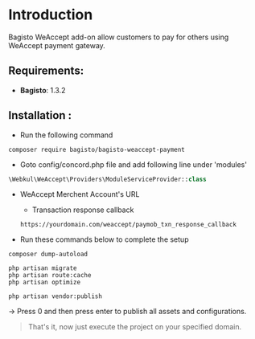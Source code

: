 # Introduction

Bagisto WeAccept add-on allow customers to pay for others using WeAccept payment gateway.

## Requirements:

- **Bagisto**: 1.3.2

## Installation :
- Run the following command
```
composer require bagisto/bagisto-weaccept-payment
```

- Goto config/concord.php file and add following line under 'modules'
```php
\Webkul\WeAccept\Providers\ModuleServiceProvider::class
```
- WeAccept Merchent Account's URL

    - Transaction response callback

    ```
    https://yourdomain.com/weaccept/paymob_txn_response_callback
    ```

- Run these commands below to complete the setup
```
composer dump-autoload
```

```
php artisan migrate
php artisan route:cache
php artisan optimize
```

```
php artisan vendor:publish
```

-> Press 0 and then press enter to publish all assets and configurations.

> That's it, now just execute the project on your specified domain.
